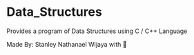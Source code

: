 # Data_Structures
Provides a program of Data Structures using C / C++ Language

Made By: Stanley Nathanael Wijaya with 🤍
